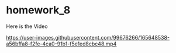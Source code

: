 # homework_8
Here is the Video


https://user-images.githubusercontent.com/99676266/165648538-a56bffa8-f2fe-4ca0-91b1-f5e1ed8cbc48.mp4

